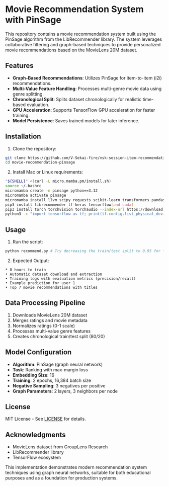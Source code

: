# Movie Recommendation System with PinSage

This repository contains a movie recommendation system built using the PinSage algorithm from the LibRecommender library. The system leverages collaborative filtering and graph-based techniques to provide personalized movie recommendations based on the MovieLens 20M dataset.

## Features

- **Graph-Based Recommendations**: Utilizes PinSage for item-to-item (i2i) recommendations.
- **Multi-Value Feature Handling**: Processes multi-genre movie data using genre splitting.
- **Chronological Split**: Splits dataset chronologically for realistic time-based evaluation.
- **GPU Acceleration**: Supports TensorFlow GPU acceleration for faster training.
- **Model Persistence**: Saves trained models for later inference.

## Installation

1. Clone the repository:

```bash
git clone https://github.com/V-Sekai-fire/vsk-session-item-recommendation-01
cd movie-recommendation-pinsage
```

2. Install Mac or Linux requirements:

```bash
"${SHELL}" <(curl -L micro.mamba.pm/install.sh)
source ~/.bashrc
micromamba create -n pinsage python==3.12
micromamba activate pinsage
micromamba install llvm scipy requests scikit-learn transformers pandas
pip3 install librecommender tf-keras tensorflow[and-cuda]
pip3 install torch torchvision torchaudio --index-url https://download.pytorch.org/whl/cu126
python3 -c "import tensorflow as tf; print(tf.config.list_physical_devices('GPU'))"
```

## Usage

1. Run the script:

```bash
python recommend.py # Try decreasing the train/test split to 0.95 for faster results and worse performance.
```

2. Expected Output:

```
* 8 hours to train
• Automatic dataset download and extraction
• Training logs with evaluation metrics (precision/recall)
• Example prediction for user 1
• Top 7 movie recommendations with titles
```

## Data Processing Pipeline

1. Downloads MovieLens 20M dataset
2. Merges ratings and movie metadata
3. Normalizes ratings (0-1 scale)
4. Processes multi-value genre features
5. Creates chronological train/test split (80/20)

## Model Configuration

- **Algorithm**: PinSage (graph neural network)
- **Task**: Ranking with max-margin loss
- **Embedding Size**: 16
- **Training**: 2 epochs, 16,384 batch size
- **Negative Sampling**: 3 negatives per positive
- **Graph Parameters**: 2 layers, 3 neighbors per node

## License

MIT License - See [LICENSE](LICENSE) for details.

## Acknowledgments

- MovieLens dataset from GroupLens Research
- LibRecommender library
- TensorFlow ecosystem

This implementation demonstrates modern recommendation system techniques using graph neural networks, suitable for both educational purposes and as a foundation for production systems.
